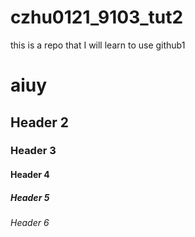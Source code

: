 # czhu0121_9103_tut2
this is a repo that I will learn to use github1
# aiuy
## Header 2
### Header 3
#### Header 4
##### Header 5
###### Header 6
